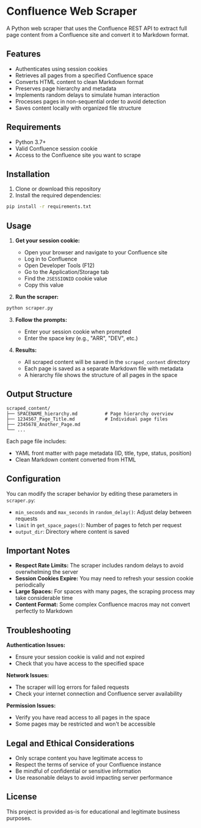 # Confluence Web Scraper

A Python web scraper that uses the Confluence REST API to extract full page content from a Confluence site and convert it to Markdown format.

## Features

- Authenticates using session cookies
- Retrieves all pages from a specified Confluence space
- Converts HTML content to clean Markdown format
- Preserves page hierarchy and metadata
- Implements random delays to simulate human interaction
- Processes pages in non-sequential order to avoid detection
- Saves content locally with organized file structure

## Requirements

- Python 3.7+
- Valid Confluence session cookie
- Access to the Confluence site you want to scrape

## Installation

1. Clone or download this repository
2. Install the required dependencies:

```bash
pip install -r requirements.txt
```

## Usage

1. **Get your session cookie:**
   - Open your browser and navigate to your Confluence site
   - Log in to Confluence
   - Open Developer Tools (F12)
   - Go to the Application/Storage tab
   - Find the `JSESSIONID` cookie value
   - Copy this value

2. **Run the scraper:**

```bash
python scraper.py
```

3. **Follow the prompts:**
   - Enter your session cookie when prompted
   - Enter the space key (e.g., "ARR", "DEV", etc.)

4. **Results:**
   - All scraped content will be saved in the `scraped_content` directory
   - Each page is saved as a separate Markdown file with metadata
   - A hierarchy file shows the structure of all pages in the space

## Output Structure

```
scraped_content/
├── SPACENAME_hierarchy.md          # Page hierarchy overview
├── 1234567_Page_Title.md           # Individual page files
├── 2345678_Another_Page.md
└── ...
```

Each page file includes:
- YAML front matter with page metadata (ID, title, type, status, position)
- Clean Markdown content converted from HTML

## Configuration

You can modify the scraper behavior by editing these parameters in `scraper.py`:

- `min_seconds` and `max_seconds` in `random_delay()`: Adjust delay between requests
- `limit` in `get_space_pages()`: Number of pages to fetch per request
- `output_dir`: Directory where content is saved

## Important Notes

- **Respect Rate Limits:** The scraper includes random delays to avoid overwhelming the server
- **Session Cookies Expire:** You may need to refresh your session cookie periodically
- **Large Spaces:** For spaces with many pages, the scraping process may take considerable time
- **Content Format:** Some complex Confluence macros may not convert perfectly to Markdown

## Troubleshooting

**Authentication Issues:**
- Ensure your session cookie is valid and not expired
- Check that you have access to the specified space

**Network Issues:**
- The scraper will log errors for failed requests
- Check your internet connection and Confluence server availability

**Permission Issues:**
- Verify you have read access to all pages in the space
- Some pages may be restricted and won't be accessible

## Legal and Ethical Considerations

- Only scrape content you have legitimate access to
- Respect the terms of service of your Confluence instance
- Be mindful of confidential or sensitive information
- Use reasonable delays to avoid impacting server performance

## License

This project is provided as-is for educational and legitimate business purposes.